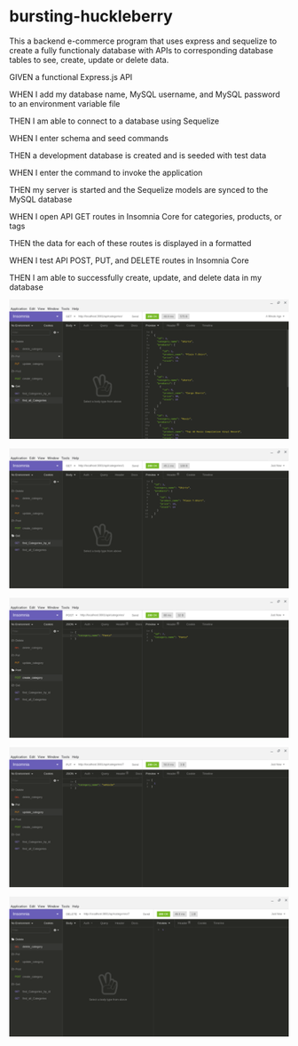 # bursting-huckleberry

This a backend e-commerce program that uses express and sequelize to create a fully functionaly database with APIs to corresponding database tables to see, create, update or delete data.

GIVEN a functional Express.js API

WHEN I add my database name, MySQL username, and MySQL password to an environment variable file

THEN I am able to connect to a database using Sequelize

WHEN I enter schema and seed commands

THEN a development database is created and is seeded with test data

WHEN I enter the command to invoke the application

THEN my server is started and the Sequelize models are synced to the MySQL database

WHEN I open API GET routes in Insomnia Core for categories, products, or tags

THEN the data for each of these routes is displayed in a formatted 

WHEN I test API POST, PUT, and DELETE routes in Insomnia Core

THEN I am able to successfully create, update, and delete data in my database

![Get All objects API](./readme_images/GetAll.png "Get all objects")

![Get One object API](./readme_images/GetOne.png "Get One object")

![Create object API](./readme_images/Create.png "Create an object")

![Update object API](./readme_images/Update.png "Update an object")

![Delete object API](./readme_images/Delete.png "Delete an object")